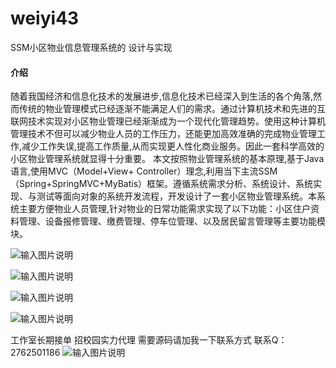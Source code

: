 # weiyi43
SSM小区物业信息管理系统的 设计与实现

#### 介绍
随着我国经济和信息化技术的发展进步,信息化技术已经深入到生活的各个角落,然而传统的物业管理模式已经逐渐不能满足人们的需求。通过计算机技术和先进的互联网技术实现对小区物业管理已经渐渐成为一个现代化管理趋势。使用这种计算机管理技术不但可以减少物业人员的工作压力，还能更加高效准确的完成物业管理工作,减少工作失误,提高工作质量,从而实现更人性化商业服务。因此一套科学高效的小区物业管理系统就显得十分重要。
本文按照物业管理系统的基本原理,基于Java语言,使用MVC（Model+View+ Controller）理念,利用当下主流SSM（Spring+SpringMVC+MyBatis）框架。遵循系统需求分析、系统设计、系统实现、与测试等面向对象的系统开发流程，开发设计了一套小区物业管理系统。本系统主要方便物业人员管理,针对物业的日常功能需求实现了以下功能：小区住户资料管理、设备报修管理、缴费管理、停车位管理、以及居民留言管理等主要功能模块。


![输入图片说明](https://images.gitee.com/uploads/images/2020/1128/234621_1ca3a7ac_4865385.png "屏幕截图.png")

![输入图片说明](https://images.gitee.com/uploads/images/2020/1128/234633_1759a1ae_4865385.png "屏幕截图.png")

![输入图片说明](https://images.gitee.com/uploads/images/2020/1128/234654_2e98ffdd_4865385.png "屏幕截图.png")

![输入图片说明](https://images.gitee.com/uploads/images/2020/1128/234701_055ac479_4865385.png "屏幕截图.png")

工作室长期接单 招校园实力代理
需要源码请加我一下联系方式
联系Q：2762501186
![输入图片说明](https://images.gitee.com/uploads/images/2020/1119/003728_cd598bb9_4865385.jpeg "微信.jpg")
